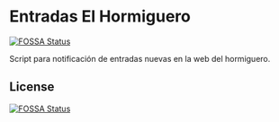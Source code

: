 # Entradas El Hormiguero
[![FOSSA Status](https://app.fossa.io/api/projects/git%2Bgithub.com%2FChinegua%2Fentradas_elHormiguero.svg?type=shield)](https://app.fossa.io/projects/git%2Bgithub.com%2FChinegua%2Fentradas_elHormiguero?ref=badge_shield)

Script para notificación de entradas nuevas en la web del hormiguero.


## License
[![FOSSA Status](https://app.fossa.io/api/projects/git%2Bgithub.com%2FChinegua%2Fentradas_elHormiguero.svg?type=large)](https://app.fossa.io/projects/git%2Bgithub.com%2FChinegua%2Fentradas_elHormiguero?ref=badge_large)